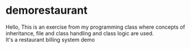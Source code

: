 # demorestaurant
Hello, This is an exercise from my programming class where concepts of inheritance, file and class handling and class logic are used.  
It's a restaurant billing system demo
